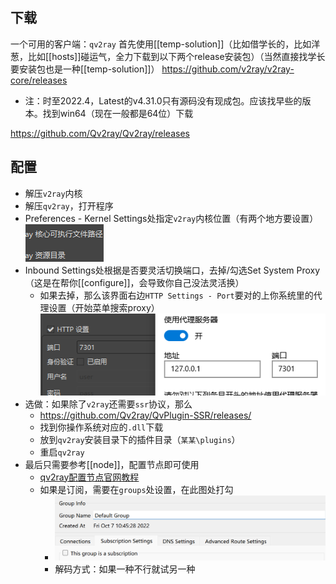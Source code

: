 ## 下载
一个可用的客户端：`qv2ray`
首先使用[[temp-solution]]（比如借学长的，比如洋葱，比如[[hosts]]碰运气，全力下载到以下两个release安装包）（当然直接找学长要安装包也是一种[[temp-solution]]）
https://github.com/v2ray/v2ray-core/releases
- 注：时至2022.4，Latest的v4.31.0只有源码没有现成包。应该找早些的版本。找到win64（现在一般都是64位）下载

https://github.com/Qv2ray/Qv2ray/releases
## 配置
- 解压`v2ray`内核
- 解压`qv2ray`，打开程序
- Preferences - Kernel Settings处指定`v2ray`内核位置（有两个地方要设置）![](v2ray-core.png)
- Inbound Settings处根据是否要灵活切换端口，去掉/勾选Set System Proxy（这是在帮你[[configure]]，会导致你自己没法灵活换）
  - 如果去掉，那么该界面右边`HTTP Settings - Port`要对的上你系统里的代理设置（开始菜单搜索proxy）![](proxy-port.png)
- 选做：如果除了`v2ray`还需要`ssr`协议，那么
  - https://github.com/Qv2ray/QvPlugin-SSR/releases/
  - 找到你操作系统对应的`.dll`下载
  - 放到`qv2ray`安装目录下的插件目录（`某某\plugins`）
  - 重启`qv2ray`
- 最后只需要参考[[node]]，配置节点即可使用
  - [qv2ray配置节点官网教程](https://qv2ray.net/lang/zh/getting-started/step3.html)
  - 如果是订阅，需要在`groups`处设置，在此图处打勾
    - ![](qv2ray-subscription.png)
    - 解码方式：如果一种不行就试另一种